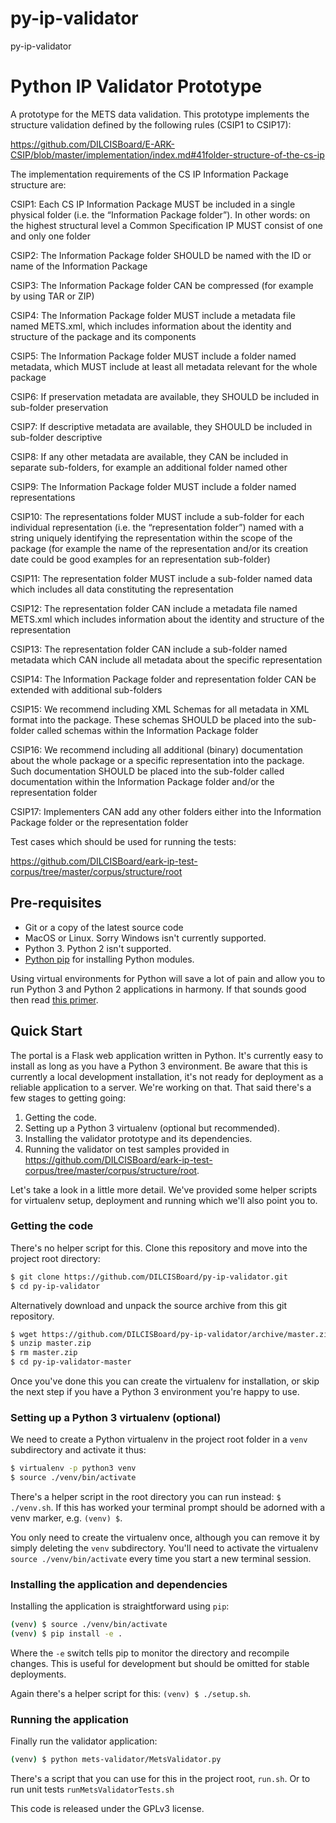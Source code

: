 # py-ip-validator
py-ip-validator

Python IP Validator Prototype
==============================
A prototype for the METS data validation. This prototype implements the structure validation defined by the following rules (CSIP1 to CSIP17):
 
https://github.com/DILCISBoard/E-ARK-CSIP/blob/master/implementation/index.md#41folder-structure-of-the-cs-ip

The implementation requirements of the CS IP Information Package structure are:

CSIP1: Each CS IP Information Package MUST be included in a single physical folder (i.e. the “Information Package folder”). In other words: on the highest structural level a Common Specification IP MUST consist of one and only one folder

CSIP2: The Information Package folder SHOULD be named with the ID or name of the Information Package

CSIP3: The Information Package folder CAN be compressed (for example by using TAR or ZIP)

CSIP4: The Information Package folder MUST include a metadata file named METS.xml, which includes information about the identity and structure of the package and its components 

CSIP5: The Information Package folder MUST include a folder named metadata, which MUST include at least all metadata relevant for the whole package

CSIP6: If preservation metadata are available, they SHOULD be included in sub-folder preservation

CSIP7: If descriptive metadata are available, they SHOULD be included in sub-folder descriptive

CSIP8: If any other metadata are available, they CAN be included in separate sub-folders, for example an additional folder named other

CSIP9: The Information Package folder MUST include a folder named representations

CSIP10: The representations folder MUST include a sub-folder for each individual representation (i.e. the “representation folder”) named with a string uniquely identifying the representation within the scope of the package (for example the name of the representation and/or its creation date could be good examples for an representation sub-folder) 

CSIP11: The representation folder MUST include a sub-folder named data which includes all data constituting the representation 

CSIP12: The representation folder CAN include a metadata file named METS.xml which includes information about the identity and structure of the representation

CSIP13: The representation folder CAN include a sub-folder named metadata which CAN include all metadata about the specific representation

CSIP14: The Information Package folder and representation folder CAN be extended with additional sub-folders

CSIP15: We recommend including XML Schemas for all metadata in XML format into the package. These schemas SHOULD be placed into the sub-folder called schemas within the Information Package folder

CSIP16: We recommend including all additional (binary) documentation about the whole package or a specific representation into the package. Such documentation SHOULD be placed into the sub-folder called documentation within the Information Package folder and/or the representation folder

CSIP17: Implementers CAN add any other folders either into the Information Package folder or the representation folder

Test cases which should be used for running the tests:
 
https://github.com/DILCISBoard/eark-ip-test-corpus/tree/master/corpus/structure/root

Pre-requisites
--------------
 - Git or a copy of the latest source code
 - MacOS or Linux. Sorry Windows isn't currently supported.
 - Python 3. Python 2 isn't supported.
 - [Python pip](https://pip.pypa.io/en/stable/) for installing Python modules.

Using virtual environments for Python will save a lot of pain and allow you to
run Python 3 and Python 2 applications in harmony. If that sounds good then read [this primer](http://docs.python-guide.org/en/latest/dev/virtualenvs/).

Quick Start
-----------
The portal is a Flask web application written in Python. It's currently easy to install as long as you have a Python 3 environment. Be aware that this is currently a local development installation, it's not ready for deployment as a reliable application to a server. We're working on that. That said there's a few stages to getting going:
1. Getting the code.
2. Setting up a Python 3 virtualenv (optional but recommended).
3. Installing the validator prototype and its dependencies.
4. Running the validator on test samples provided in https://github.com/DILCISBoard/eark-ip-test-corpus/tree/master/corpus/structure/root.

Let's take a look in a little more detail. We've provided some helper scripts for virtualenv setup, deployment and running which we'll also point you to.

### Getting the code
There's no helper script for this. Clone this repository and move into the project root directory:
````bash
$ git clone https://github.com/DILCISBoard/py-ip-validator.git
$ cd py-ip-validator
````
Alternatively download and unpack the source archive from this git repository.
````bash
$ wget https://github.com/DILCISBoard/py-ip-validator/archive/master.zip
$ unzip master.zip
$ rm master.zip
$ cd py-ip-validator-master
````
Once you've done this you can create the virtualenv for installation, or skip the next step if you have a Python 3 environment you're happy to use.

### Setting up a Python 3 virtualenv (optional)
We need to create a Python virtualenv in the project root folder in a `venv` subdirectory and activate it thus:
````bash
$ virtualenv -p python3 venv
$ source ./venv/bin/activate
````
There's a helper script in the root directory you can run instead:
`$ ./venv.sh`. If this has worked your terminal prompt should be adorned with a venv marker, e.g. `(venv) $`.

You only need to create the virtualenv once, although you can remove it by simply deleting the `venv` subdirectory. You'll need to activate the virtualenv `source ./venv/bin/activate` every time you start a new terminal session.

### Installing the application and dependencies
Installing the application is straightforward using `pip`:
````bash
(venv) $ source ./venv/bin/activate
(venv) $ pip install -e .
````
Where the `-e` switch tells pip to monitor the directory and recompile changes. This is useful for development but should be omitted for stable deployments.

Again there's a helper script for this: `(venv) $ ./setup.sh`.


### Running the application
Finally run the validator application:

````bash
(venv) $ python mets-validator/MetsValidator.py
````
There's a script that you can use for this in the project root, `run.sh`. 
Or to run unit tests `runMetsValidatorTests.sh`

This code is released under the GPLv3 license. 

